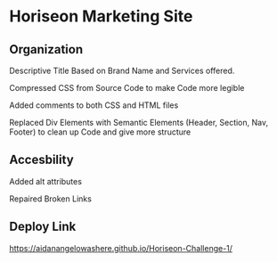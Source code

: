 # Horiseon Marketing Site

## Organization
Descriptive Title Based on Brand Name and Services offered. 

Compressed CSS from Source Code to make Code more legible

Added comments to both CSS and HTML files

Replaced Div Elements with Semantic Elements (Header, Section, Nav, Footer) to clean up Code and give more structure


## Accesbility
Added alt attributes 

Repaired Broken Links

## Deploy Link 
https://aidanangelowashere.github.io/Horiseon-Challenge-1/

